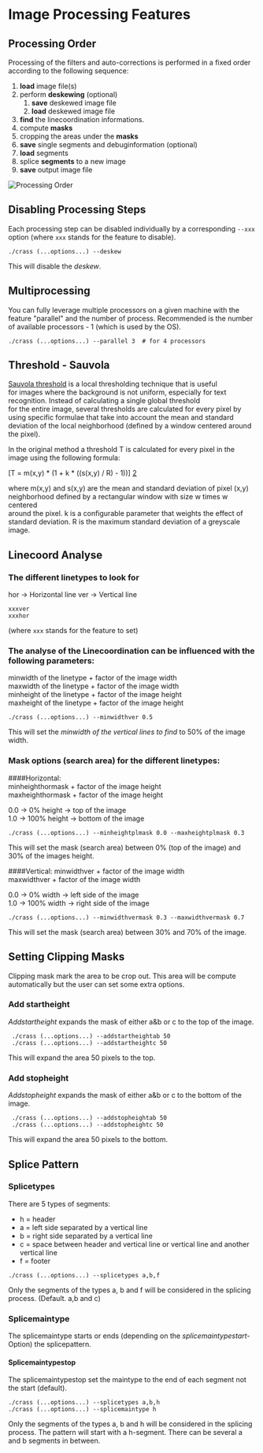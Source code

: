 Image Processing Features
=========================

## Processing Order

Processing of the filters and auto-corrections is performed in a fixed
order according to the following sequence:

 1. **load** image file(s)
 2. perform **deskewing** (optional)
    1. **save** deskewed image file
    2. **load** deskewed image file
 3. **find** the linecoordination informations.
 4. compute **masks**
 5. cropping the areas under the **masks**
 6. **save** single segments and debuginformation (optional)
 7. **load** segments
 8. splice **segments** to a new image
 9. **save** output image file

![Processing Order](img/processing-order.png)

## Disabling Processing Steps

Each processing step can be disabled individually by a corresponding
`--xxx` option (where `xxx` stands for the feature to disable).

    ./crass (...options...) --deskew

This will disable the *deskew*.

## Multiprocessing
You can fully leverage multiple processors on a given machine with 
the feature "parallel" and the number of process. Recommended is the
number of available processors - 1 (which is used by the OS).

    ./crass (...options...) --parallel 3  # for 4 processors

## Threshold - Sauvola
[Sauvola threshold][1] is a local thresholding technique that is useful   
for images where the background is not uniform, especially for text   
recognition. Instead of calculating a single global threshold   
for the entire image, several thresholds are calculated for every pixel by   
using specific formulae that take into account the mean and standard  
deviation of the local neighborhood (defined by a window centered around   
the pixel).

In the original method a threshold T is calculated for every pixel in the   
image using the following formula:

[T = m(x,y) * (1 + k * ((s(x,y) / R) - 1))] [2]

where m(x,y) and s(x,y) are the mean and standard deviation of pixel (x,y)   
neighborhood defined by a rectangular window with size w times w centered   
around the pixel. k is a configurable parameter that weights the effect of   
standard deviation. R is the maximum standard deviation of a greyscale image.

## Linecoord Analyse
### The different linetypes to look for

hor -> Horizontal line 
ver -> Vertical line

    xxxver
    xxxhor

(where `xxx` stands for the feature to set)

### The analyse of the Linecoordination can be influenced with the following parameters:
    
minwidth of the linetype + factor of the image width  
maxwidth of the linetype + factor of the image width  
minheight of the linetype + factor of the image height  
maxheight of the linetype + factor of the image height  

    ./crass (...options...) --minwidthver 0.5 

This will set the *minwidth of the vertical lines to find* to 50% of the
image width.
        
### Mask options (search area) for the different linetypes:

####Horizontal:   
minheighthormask + factor of the image height  
maxheighthormask + factor of the image height

0.0 -> 0% height -> top of the image  
1.0 -> 100% height -> bottom of the image  

    ./crass (...options...) --minheightplmask 0.0 --maxheightplmask 0.3 

This will set the mask (search area) between 0% (top of the image) and 
30% of the images height.
        
####Vertical:
minwidthver + factor of the image width  
maxwidthver + factor of the image width  

0.0 -> 0% width -> left side of the image  
1.0 -> 100% width -> right side of the image  
 
    ./crass (...options...) --minwidthvermask 0.3 --maxwidthvermask 0.7 

This will set the mask (search area) between 30% and 70% of the image.


## Setting Clipping Masks
Clipping mask mark the area to be crop out. This area will be compute 
automatically but the user can set some extra options.
### Add startheight
*Addstartheight* expands the mask of either a&b or c to the top of the image.

     ./crass (...options...) --addstartheightab 50
     ./crass (...options...) --addstartheightc 50

This will expand the area 50 pixels to the top.

### Add stopheight
*Addstopheight* expands the mask of either a&b or c to the bottom of the image.     
     
     ./crass (...options...) --addstopheightab 50
     ./crass (...options...) --addstopheightc 50
     
This will expand the area 50 pixels to the bottom.     

## Splice Pattern

### Splicetypes
There are 5 types of segments:
    
   - h = header
   - a = left side separated by a vertical line
   - b = right side separated by a vertical line
   - c = space between header and vertical line or vertical line and another vertical line
   - f = footer
  
    ./crass (...options...) --splicetypes a,b,f
    
Only the segments of the types a, b and f will be considered in the splicing
process. (Default. a,b and c)

### Splicemaintype
The splicemaintype starts or ends (depending on the *splicemaintypestart*-Option) the splicepattern.

#### Splicemaintypestop
The splicemaintypestop set the maintype to the end of each segment not the start (default).

    ./crass (...options...) --splicetypes a,b,h
    ./crass (...options...) --splicemaintype h

Only the segments of the types a, b and h will be considered in the splicing
process. The pattern will start with a h-segment. There can be several a and b segments
in between.

[1]: http://scikit-image.org/docs/dev/auto_examples/segmentation/plot_niblack_sauvola.html
[2]: http://scikit-image.org/docs/dev/api/skimage.filters.html#skimage.filters.threshold_sauvola